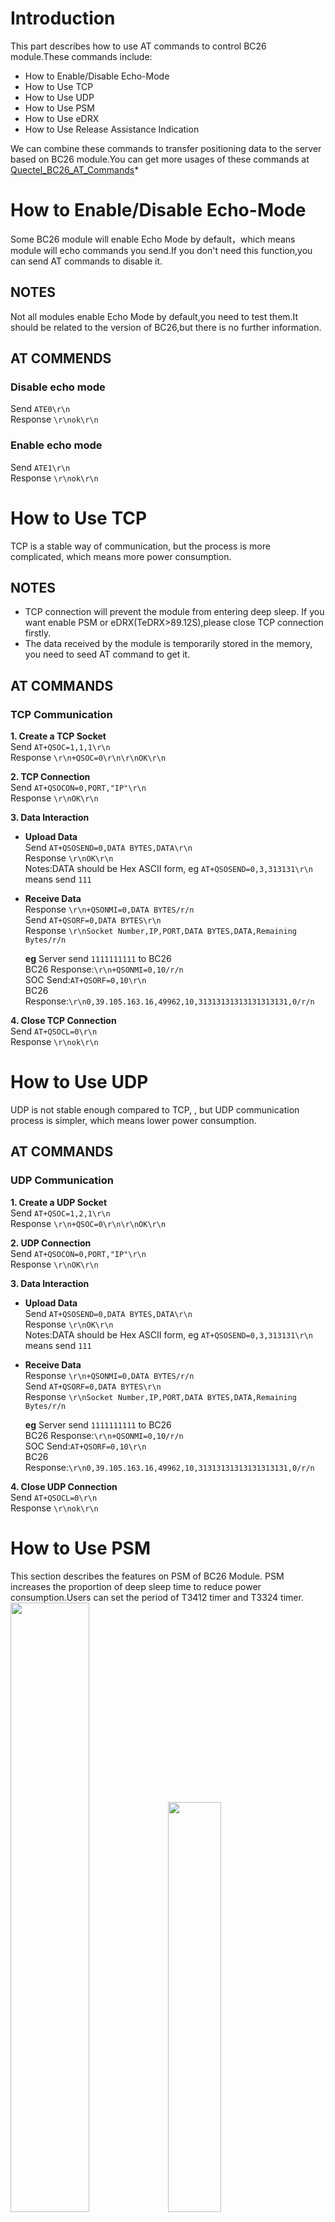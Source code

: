 # Introduction
This part describes how to use AT commands to control BC26 module.These commands include:
* How to Enable/Disable Echo-Mode
* How to Use TCP
* How to Use UDP
* How to Use PSM
* How to Use eDRX
* How to Use Release Assistance Indication


We can combine these commands to transfer positioning data to the server based on BC26 module.You can get more usages of these commands at [Quectel_BC26_AT_Commands](https://github.com/nofreegood/Work-summary/blob/master/LTE_BC26_LPWA%20MODULE/References/Quectel_BC26_AT_Commands_Manual_V1.0_Preliminary_20180125.pdf)*
# How to Enable/Disable Echo-Mode
Some BC26 module will enable Echo Mode by default，which means module will echo commands you send.If you don't need this function,you can send AT commands to disable it.
## NOTES
Not all modules enable Echo Mode by default,you need to test them.It should be related to the version of BC26,but there is no further information.
## AT COMMENDS
### Disable echo mode
Send `ATE0\r\n`\
Response `\r\nok\r\n`
### Enable echo mode
Send `ATE1\r\n`\
Response `\r\nok\r\n`
# How to Use TCP
TCP is a stable way of communication, but the process is more complicated, which means more power consumption.
## NOTES
* TCP connection will prevent the module from entering deep sleep. If you want enable PSM or eDRX(TeDRX>89.12S),please close TCP connection firstly.
* The data received by the module is temporarily stored in the memory, you need to seed AT command to get it.
## AT COMMANDS
### TCP Communication
**1. Create a TCP Socket**\
Send `AT+QSOC=1,1,1\r\n`\
Response `\r\n+QSOC=0\r\n\r\nOK\r\n`

**2. TCP Connection**\
Send `AT+QSOCON=0,PORT,"IP"\r\n`\
Response `\r\nOK\r\n`

**3. Data Interaction**
* **Upload Data**\
  Send `AT+QSOSEND=0,DATA BYTES,DATA\r\n`\
  Response `\r\nOK\r\n`\
  Notes:DATA should be Hex ASCII form, eg `AT+QSOSEND=0,3,313131\r\n` means send `111`
* **Receive Data**\
  Response `\r\n+QSONMI=0,DATA BYTES/r/n`\
  Send `AT+QSORF=0,DATA BYTES\r\n`\
  Response `\r\nSocket Number,IP,PORT,DATA BYTES,DATA,Remaining Bytes/r/n`

  **eg** Server send `1111111111` to BC26\
     BC26 Response:`\r\n+QSONMI=0,10/r/n`\
     SOC Send:`AT+QSORF=0,10\r\n`\
     BC26 Response:`\r\n0,39.105.163.16,49962,10,31313131313131313131,0/r/n`

**4. Close TCP Connection**\
Send `AT+QSOCL=0\r\n`\
Response `\r\nok\r\n`
# How to Use UDP
UDP is not stable enough compared to TCP, , but UDP communication process is simpler, which means lower power consumption.
## AT COMMANDS
### UDP Communication
**1. Create a UDP Socket**\
Send `AT+QSOC=1,2,1\r\n`\
Response `\r\n+QSOC=0\r\n\r\nOK\r\n`

**2. UDP Connection**\
Send `AT+QSOCON=0,PORT,"IP"\r\n`\
Response `\r\nOK\r\n`

**3. Data Interaction**
* **Upload Data**\
  Send `AT+QSOSEND=0,DATA BYTES,DATA\r\n`\
  Response `\r\nOK\r\n`\
  Notes:DATA should be Hex ASCII form, eg `AT+QSOSEND=0,3,313131\r\n` means send `111`
* **Receive Data**\
  Response `\r\n+QSONMI=0,DATA BYTES/r/n`\
  Send `AT+QSORF=0,DATA BYTES\r\n`\
  Response `\r\nSocket Number,IP,PORT,DATA BYTES,DATA,Remaining Bytes/r/n`

  **eg** Server send `1111111111` to BC26\
     BC26 Response:`\r\n+QSONMI=0,10/r/n`\
     SOC Send:`AT+QSORF=0,10\r\n`\
     BC26 Response:`\r\n0,39.105.163.16,49962,10,31313131313131313131,0/r/n`

**4. Close UDP Connection**\
Send `AT+QSOCL=0\r\n`\
Response `\r\nok\r\n`


# How to Use PSM
This section describes the features on PSM of BC26 Module. PSM increases the proportion of deep sleep time to reduce power consumption.Users can set the period of T3412 timer and T3324 timer.\
<img src="../Figures/bc26-psm.png" width = 50% height = 50% ><img src="../Figures/psm_cpu_bc26.png" width = 41% height = 41% >
## NOTES
* The UE can enable PSM , but the period is determined by the network side（communication operators).China Mobile can provide parameters as follow:\
**T3412**=54min-310h, the increment interval is 6 minutes.\
**T3324**=2s-62s, the increment interval is 2 seconds;2min-31min, the increment interval is 1 minute;1h-310h, the increment interval is 1 hour.
* Module in PSM can be waked up by PSM_EINT PIN or T3412 timeout.
## AT COMMANDS
### Enable PSM
Send `AT+CPSMS=1,,,"T3412","T3324"\r\n`\
Response `\r\nOK\r\n`\
**Comment**\
`T3412` is a Periodic-TAU string type. One byte in an 8-bit format. \
Bits 5 to 1 represent the binary coded timer value\
Bits 6 to 8 define the timer value unit as follows:\
0 0 0 value is incremented in multiples of 10 minutes\
0 0 1 value is incremented in multiples of 1 hour\
0 1 0 value is incremented in multiples of 10 hours\
0 1 1 value is incremented in multiples of 2 seconds\
1 0 0 value is incremented in multiples of 30 seconds\
1 0 1 value is incremented in multiples of 1 minute\
1 1 0 value is incremented in multiples of 320 hours\
1 1 1 value indicates that the timer is deactivated\
(e.g. "00100100" equals 4 hours).


`T3324` is a Active-Time string type. One byte in an 8-bit format. \
Bits 5 to 1 represent the binary coded timer value.\
Bits 6 to 8 defines the timer value unit for the GPRS timer as follows:\
0 0 0 value is incremented in multiples of 2 seconds\
0 0 1 value is incremented in multiples of 1 minute\
0 1 0 value is incremented in multiples of decihours\
1 1 1 value indicates that the timer is deactivated\
(e.g. "00100100" equals 4 minutes).


### Disable PSM
Send `AT+CPSMS=0\r\n`\
Response `\r\nOK\r\n`
### PSM Network Registration State
Check the periods of T3412 and T3324 whether register successful.


Send `AT+CEREG=5\r\n`\
Response `\r\nOK\r\n`\
Send `AT+CEREG?\r\n`\
Response `\r\n+CEREG: <stat>,<lac>,<ci>,<AcT>,<cause_type>,<reject_cause>,<Active-T
ime>,<Periodic-RAU>\r\n`

**Comment**\
`<stat>` Integer type. The EPS registration status.\
0 Not registered, MT is not currently searching an operator to register to\
1 Registered, home network\
2 Not registered, but MT is currently trying to attach or searching an operator to register to\
3 Registration denied\
4 Unknown (e.g. out of E-UTRAN coverage)\
5 Registered, roaming\
`<tac>` String type. Two bytes tracking area code in hexadecimal format (e.g. “00C3” equals 195 in
decimal).\
`<ci>` String type. Four bytes E-UTRAN cell ID in hexadecimal format.\
`<AcT>` Integer type. Access technology of the registered network.\
7 E-UTRAN\
9 E-UTRAN (NB-S1 mode)\
`<cause_type>` Integer type. The type of <reject_cause>.\
0 Indicates that <reject_cause> contains an EMM cause value (see 3GPP TS
24.008[8] Annex G).\
1 Indicates that <reject_cause> contains a manufacturer-specific cause value\
`<reject_cause>` Integer type. Contains the cause of the failed registration. The value is of type as
defined by <cause_type>.\
`Active-Time` equal `T3324`\
`Periodic-RAU` equal `T3412`
# How to Use eDRX
This part describes the features on eDRX mode of BC26.  decreases the proportion of connect time to reduce power consumption.Users can set the period of TeDRX timer and TPTW timer.\
<img src="../Figures/edrx.jpeg" >
## NOTES
* The UE can enable eDRX , but the period is determined by the network side（communication operators).**China Mobile** can provide parameters as follow:\
**TeDRX**=20.48s-2.91h\
**TPTW**=20.48s\
* Module in eDRX mode(TeDRX<=89.12s) can be waked up by UART or TeDRX timeout.If TeDRX>89.12s，module will enter deep sleep automatically, which means module can only be waked up by TeDRX timeout.
## AT COMMANDS
### Enable eDRX
Send `AT+CEDRX=1,5,"REQUEST_TeDRX"\r\n`\
Response `\r\nOK\r\n`\
**Comment**\
`"TeDRX",` String type. Half a byte in a 4-bit format. \
Bits 1 to 4 define the timer value unit as follows:\
0 0 1 0 20.48 seconds\
0 0 1 1 40.96 seconds\
0 1 0 1 81.92 seconds\
1 0 0 1 163.84 seconds\
1 0 1 0 327.68 seconds\
1 0 1 1 655.36 seconds\
1 1 0 0 1310.72 seconds\
1 1 0 1 2621.44 seconds\
1 1 1 0 5242.88 seconds\
1 1 1 1 10485.76 seconds

### Disable eDRX
Send `AT+CEDRX=0\r\n`\
Response `\r\nOK\r\n`
### eDRX Network Registration State
Check the periods of TeDRX and TPTW whether register successful.


Send `AT+CEDRXRDP\r\n`\
Response `\r\n+CEDRXRDP:<AcT-type>,<Requested_eDRX_value>,<NW-provided_eDRX_value>,<Paging_time_window>\r\n`


**Comment**\
`<AcT-type>` Integer type. The type of access technology. AT+CEDRXS? is used to specify the
relationship between the type of access technology and the requested eDRX value.\
0 Access technology is not using eDRX. This parameter value is only used in
the unsolicited result code\
5 E-UTRAN (NB-S1 mode)\
`<Requested_eDRX_value>` String type. Half a byte in a 4-bit format.\
bit\
4 3 2 1 E-UTRAN eDRX cycle length duration\
0 0 1 0 20.48 seconds\
0 0 1 1 40.96 seconds\
0 1 0 1 81.92 seconds\
1 0 0 1 163.84 seconds\
1 0 1 0 327.68 seconds\
1 0 1 1 655.36 seconds\
1 1 0 0 1310.72 seconds\
1 1 0 1 2621.44 seconds\
1 1 1 0 5242.88 seconds\
1 1 1 1 10485.76 seconds\
`<NW-provided_eDRX_value>` String type. Half a byte in a 4-bit format.\
bit\
4 3 2 1 E-UTRAN eDRX cycle length duration\
0 0 1 0 20.48 seconds\
0 0 1 1 40.96 seconds\
0 1 0 1 81.92 seconds\
1 0 0 1 163.84 seconds\
1 0 1 0 327.68 seconds\
1 0 1 1 655.36 seconds\
1 1 0 0 1310.72 seconds\
1 1 0 1 2621.44 seconds\
1 1 1 0 5242.88 seconds\
1 1 1 1 10485.76 seconds\
`<Paging_time_window>` String type. Half a byte in a 4-bit format.\
bit\
4 3 2 1 Paging Time Window length\
0 0 0 0 2.56 seconds\
0 0 0 1 5.12 seconds\
0 0 1 0 7.68 seconds\
0 0 1 1 10.24 seconds\
0 1 0 0 12.8 seconds\
0 1 0 1 15.36 seconds\
0 1 1 0 17.92 seconds\
0 1 1 1 20.48 seconds\
1 0 0 0 23.04 seconds\
1 0 0 1 25.6 seconds\
1 0 1 0 28.16 seconds\
1 0 1 1 30.72 seconds\
1 1 0 0 33.28 seconds\
1 1 0 1 35.84 seconds\
1 1 1 0 38.4 seconds\
1 1 1 1 40.96 seconds\
**China Mobile can only provide 20.48s**
# How to Use Release Assistance Indication
This section describes the functions of the RAI（Release Assistance Indication）.In some cases, you can use this to save power.Note the **module inactivity timer** in the follow figure, which means if module keep inactivity for a while then module will release RRC(Radio resource Control).In the current NB-iot network, the inactivity interval is depended on network instead of UE(User Equipment),which will consume extra power.We can change it by RAI.\
<img src="../Figures/bc26-psm.png" width = 50% height = 50% >
## AT COMMANDS
Send `AT+QNBIOTRAI=<rai>\r\n`\
Response `\r\nOK\r\n`\


**Comment**\
`<rai>` Integer type. Specifies release assistance information\
0 No information available (or none of the other options apply)\
1 TE will send only 1 UL packet and no DL packets expected.It means that the terminal sends an uplink data, and does not expect to have a downlink packet, such as the UDP protocol. After the uplink is sent, the RRC is released.\
2 TE will send only 1 UL packet and only 1 DL packet expected.If the terminal sends an uplink and has a downlink ACK packet, the RRC will be released immediately after receiving the downlink packet.\


**For example**, PING; if such a scenario uses parameter 1, it will be released immediately after the uplink transmission is completed, but because the network needs to reply the ACK to the terminal, the network will page the terminal again to re-establish the RRC connection.
